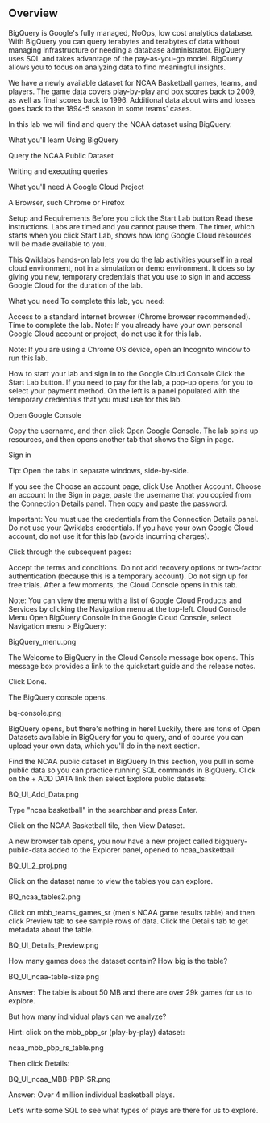 ## Overview


BigQuery is Google's fully managed, NoOps, low cost analytics database. With BigQuery you can query terabytes and terabytes of data without managing infrastructure or needing a database administrator. BigQuery uses SQL and takes advantage of the pay-as-you-go model. BigQuery allows you to focus on analyzing data to find meaningful insights.

We have a newly available dataset for NCAA Basketball games, teams, and players. The game data covers play-by-play and box scores back to 2009, as well as final scores back to 1996. Additional data about wins and losses goes back to the 1894-5 season in some teams' cases.

In this lab we will find and query the NCAA dataset using BigQuery.

What you'll learn
Using BigQuery

Query the NCAA Public Dataset

Writing and executing queries

What you'll need
A Google Cloud Project

A Browser, such Chrome or Firefox

Setup and Requirements
Before you click the Start Lab button
Read these instructions. Labs are timed and you cannot pause them. The timer, which starts when you click Start Lab, shows how long Google Cloud resources will be made available to you.

This Qwiklabs hands-on lab lets you do the lab activities yourself in a real cloud environment, not in a simulation or demo environment. It does so by giving you new, temporary credentials that you use to sign in and access Google Cloud for the duration of the lab.

What you need
To complete this lab, you need:

Access to a standard internet browser (Chrome browser recommended).
Time to complete the lab.
Note: If you already have your own personal Google Cloud account or project, do not use it for this lab.

Note: If you are using a Chrome OS device, open an Incognito window to run this lab.

How to start your lab and sign in to the Google Cloud Console
Click the Start Lab button. If you need to pay for the lab, a pop-up opens for you to select your payment method. On the left is a panel populated with the temporary credentials that you must use for this lab.

Open Google Console

Copy the username, and then click Open Google Console. The lab spins up resources, and then opens another tab that shows the Sign in page.

Sign in

Tip: Open the tabs in separate windows, side-by-side.

If you see the Choose an account page, click Use Another Account. Choose an account
In the Sign in page, paste the username that you copied from the Connection Details panel. Then copy and paste the password.

Important: You must use the credentials from the Connection Details panel. Do not use your Qwiklabs credentials. If you have your own Google Cloud account, do not use it for this lab (avoids incurring charges).

Click through the subsequent pages:

Accept the terms and conditions.
Do not add recovery options or two-factor authentication (because this is a temporary account).
Do not sign up for free trials.
After a few moments, the Cloud Console opens in this tab.

Note: You can view the menu with a list of Google Cloud Products and Services by clicking the Navigation menu at the top-left. Cloud Console Menu
Open BigQuery Console
In the Google Cloud Console, select Navigation menu > BigQuery:

BigQuery_menu.png

The Welcome to BigQuery in the Cloud Console message box opens. This message box provides a link to the quickstart guide and the release notes.

Click Done.

The BigQuery console opens.

bq-console.png

BigQuery opens, but there's nothing in here! Luckily, there are tons of Open Datasets available in BigQuery for you to query, and of course you can upload your own data, which you'll do in the next section.

Find the NCAA public dataset in BigQuery
In this section, you pull in some public data so you can practice running SQL commands in BigQuery. Click on the + ADD DATA link then select Explore public datasets:

BQ_UI_Add_Data.png

Type "ncaa basketball" in the searchbar and press Enter.

Click on the NCAA Basketball tile, then View Dataset.

A new browser tab opens, you now have a new project called bigquery-public-data added to the Explorer panel, opened to ncaa_basketball:

BQ_UI_2_proj.png

Click on the dataset name to view the tables you can explore.

BQ_ncaa_tables2.png

Click on mbb_teams_games_sr (men's NCAA game results table) and then click Preview tab to see sample rows of data. Click the Details tab to get metadata about the table.

BQ_UI_Details_Preview.png

How many games does the dataset contain? How big is the table?

BQ_UI_ncaa-table-size.png

Answer: The table is about 50 MB and there are over 29k games for us to explore.

But how many individual plays can we analyze?

Hint: click on the mbb_pbp_sr (play-by-play) dataset:

ncaa_mbb_pbp_rs_table.png

Then click Details:

BQ_UI_ncaa_MBB-PBP-SR.png

Answer: Over 4 million individual basketball plays.

Let’s write some SQL to see what types of plays are there for us to explore.

